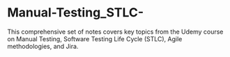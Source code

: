 # Manual-Testing_STLC-
This comprehensive set of notes covers key topics from the Udemy course on Manual Testing, Software Testing Life Cycle (STLC), Agile methodologies, and Jira.
